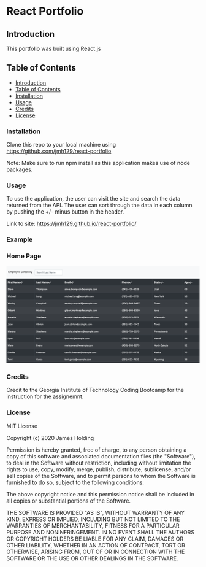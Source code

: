 # React Portfolio

## Introduction

This portfolio was built using React.js


## Table of Contents

- [Introduction](#Introduction)
- [Table of Contents](#table-of-contents)
- [Installation](#installation)
- [Usage](#usage)
- [Credits](#credits)
- [License](#license)

### Installation

Clone this repo to your local machine using https://github.com/jmh129/react-portfolio

Note: Make sure to run npm install as this application makes use of node packages.

### Usage

To use the application, the user can visit the site and search the data returned from the API. The user can sort through the data in each column by pushing the +/- minus button in the header. 

Link to site: https://jmh129.github.io/react-portfolio/

### Example

### Home Page

![Alt Text](https://github.com/jmh129/gt-react-employee-directory/blob/master/images/homepage.png?raw=true)

### Credits

Credit to the Georgia Institute of Technology Coding Bootcamp for the instruction for the assignemnt.

### License

MIT License

Copyright (c) 2020 James Holding

Permission is hereby granted, free of charge, to any person obtaining a copy
of this software and associated documentation files (the "Software"), to deal
in the Software without restriction, including without limitation the rights
to use, copy, modify, merge, publish, distribute, sublicense, and/or sell
copies of the Software, and to permit persons to whom the Software is
furnished to do so, subject to the following conditions:

The above copyright notice and this permission notice shall be included in all
copies or substantial portions of the Software.

THE SOFTWARE IS PROVIDED "AS IS", WITHOUT WARRANTY OF ANY KIND, EXPRESS OR
IMPLIED, INCLUDING BUT NOT LIMITED TO THE WARRANTIES OF MERCHANTABILITY,
FITNESS FOR A PARTICULAR PURPOSE AND NONINFRINGEMENT. IN NO EVENT SHALL THE
AUTHORS OR COPYRIGHT HOLDERS BE LIABLE FOR ANY CLAIM, DAMAGES OR OTHER
LIABILITY, WHETHER IN AN ACTION OF CONTRACT, TORT OR OTHERWISE, ARISING FROM,
OUT OF OR IN CONNECTION WITH THE SOFTWARE OR THE USE OR OTHER DEALINGS IN THE
SOFTWARE.